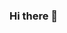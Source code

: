 ### Hi there 👋

<!--
**amrX2K/amrX2K** is a ✨ _special_ ✨ repository because its `README.md` (this file) appears on your GitHub profile.
## Hey! I'm Khaled. <img src="https://media.giphy.com/media/hvRJCLFzcasrR4ia7z/giphy.gif" width="25px">

[![GitHub khaleds-brain](https://img.shields.io/github/followers/amrX2K?label=follow&style=social)](https://github.com/khaleds-brain)
[![Linkedin: amrX2K](https://img.shields.io/badge/daoudieh-blue?style=flat-square&logo=Linkedin&logoColor=white&link=https://www.linkedin.com/in/amrsorour/)](https://www.linkedin.com/in/amrsorour/)
![Visitors](https://visitor-badge.glitch.me/badge?page_id=00xkhaled&left_color=gray&right_color=blue)
  
I develop software, build technical communities, create content and love meeting new people!


[![00xamrX2K GitHub Stats](https://github-readme-stats.vercel.app/api?username=amrX2K&hide=issues&count_private=true&show_icons=true&theme=calm)](https://github.com/amrX2K/github-readme-stats)


👇🏻 If you like what I do, support me by buying me a [Coffee](https://www.buymeacoffee.com/amrx) ! 

<a href="https://www.buymeacoffee.com/amrx" target="_blank"><img src="https://cdn.buymeacoffee.com/buttons/v2/default-white.png" alt="Buy Me A Book" width="120" ></a>


<!--
**vermakhushboo/vermakhushboo** is a ✨ _special_ ✨ repository because its `README.md` (this file) appears on your GitHub profile.

Here are some ideas to get you started:

- 🔭 I’m currently working on ...
- 🌱 I’m currently learning ...
- 👯 I’m looking to collaborate on ...
- 🤔 I’m looking for help with ...
- 💬 Ask me about ...
- 📫 How to reach me: ...
- 😄 Pronouns: ...
- ⚡ Fun fact: ...
-->

